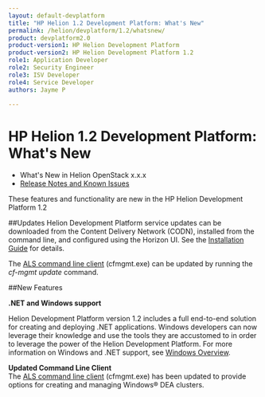 ```yaml
---
layout: default-devplatform
title: "HP Helion 1.2 Development Platform: What's New"
permalink: /helion/devplatform/1.2/whatsnew/
product: devplatform2.0
product-version1: HP Helion Development Platform
product-version2: HP Helion Development Platform 1.2
role1: Application Developer 
role2: Security Engineer
role3: ISV Developer
role4: Service Developer
authors: Jayme P

---
```

<!--PUBLISHED-->
# HP Helion 1.2 Development Platform: What's New

* What's New in Helion OpenStack x.x.x
* [Release Notes and Known Issues](/helion/devplatform/1.2/release-notes/)

These features and functionality are new in the HP Helion Development Platform 1.2

##Updates
Helion Development Platform service updates can be downloaded from the Content Delivery Network (CODN),  installed from the command line, and configured using the Horizon UI. See the [Installation Guide](/helion/devplatform/1.2/install/) for details.

The [ALS command line client](/helion/devplatform/1.2/als/client/reference/) (cfmgmt.exe) can be updated by running the *cf-mgmt update* command.


##New Features

**.NET and Windows support**

Helion Development Platform version 1.2 includes a full end-to-end solution for creating and deploying .NET  applications. Windows developers can now leverage their knowledge and use the tools they are accustomed to in order to leverage the power of the Helion Development Platform. For more information on Windows and .NET support, see <a href="/helion/devplatform/1.2/windows">Windows Overview</a>.

**Updated Command Line Client** <br />
The [ALS command line client](/helion/devplatform/1.2/als/client/reference/) (cfmgmt.exe) has been updated to provide options for creating and managing Windows&#174; DEA clusters. 

